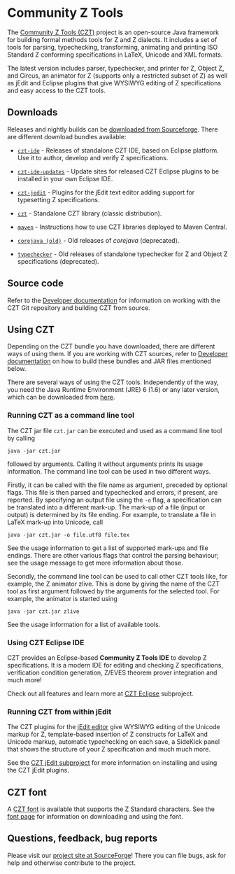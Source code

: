 # Community Z Tools

The [Community Z Tools (CZT)][czt] project is an open-source Java framework for building formal
methods tools for Z and Z dialects. It includes a set of tools for parsing, typechecking,
transforming, animating and printing ISO Standard Z conforming specifications in LaTeX, Unicode
and XML formats.

The latest version includes parser, typechecker, and printer for Z, Object Z, and Circus, an
animator for Z (supports only a restricted subset of Z) as well as jEdit and Eclipse plugins that
give WYSIWYG editing of Z specifications and easy access to the CZT tools.


## Downloads

Releases and nightly builds can be [downloaded from Sourceforge][download]. There are different
download bundles available:

-   [`czt-ide`]( http://sourceforge.net/projects/czt/files/czt-ide/ ) - Releases of standalone CZT IDE, based on Eclipse platform. Use it to author, develop and verify Z specifications.

-   [`czt-ide-updates`]( http://sourceforge.net/projects/czt/files/czt-ide-updates/ ) - Update sites for released CZT Eclipse plugins to be installed in your own Eclipse IDE.

-   [`czt-jedit`]( http://sourceforge.net/projects/czt/files/czt-jedit/ ) - Plugins for the jEdit text editor adding support for typesetting Z specifications.

-   [`czt`]( http://sourceforge.net/projects/czt/files/czt/ ) - Standalone CZT library (classic distribution).

-   [`maven`]( http://sourceforge.net/projects/czt/files/maven/ ) - Instructions how to use CZT libraries deployed to Maven Central.


-   [`corejava (old)`]( http://sourceforge.net/projects/czt/files/corejava%20%28old%29/ ) - Old releases of _corejava_ (deprecated).

-   [`typechecker`]( http://sourceforge.net/projects/czt/files/typechecker/ ) - Old releases of standalone typechecker for Z and Object Z specifications (deprecated).

[czt]: http://czt.sourceforge.net
[download]: http://sourceforge.net/projects/czt/files


## Source code

Refer to the [Developer documentation][dev] for information on working with the CZT Git repository and building CZT from source.

[dev]: dev/


## Using CZT

Depending on the CZT bundle you have downloaded, there are different ways of using them. If you are working with CZT sources, refer to [Developer documentation][dev] on how to build these bundles and JAR files mentioned below.


There are several ways of using the CZT tools. Independently of the way, you need the
Java Runtime Environment (JRE) 6 (1.6) or any later version, which can be downloaded from [here](http://www.java.com/getjava).


### Running CZT as a command line tool

The CZT jar file `czt.jar` can be executed and used as a command line tool by calling 

    java -jar czt.jar

followed by arguments. Calling it without arguments prints its usage information.
The command line tool can be used in two different ways.

Firstly, it can be called with the file name as argument, preceded by optional flags.
This file is then parsed and typechecked and errors, if present, are reported. By specifying an
output file using the `-o` flag, a specification can be translated into a different mark-up.
The mark-up of a file (input or output) is determined by its file ending. For example, to
translate a file in LaTeX mark-up into Unicode, call

    java -jar czt.jar -o file.utf8 file.tex

See the usage information to get a list of supported mark-ups and file endings.
There are other various flags that control the parsing behaviour; see the usage message to get more
information about those.

Secondly, the command line tool can be used to call other CZT tools like, for example,
the Z animator zlive. This is done by giving the name of the CZT tool as first argument followed
by the arguments for the selected tool. For example, the animator is started using

    java -jar czt.jar zlive

See the usage information for a list of available tools.


### Using CZT Eclipse IDE

CZT provides an Eclipse-based **Community Z Tools IDE** to develop Z specifications. It is a
modern IDE for editing and checking Z specifications, verification condition generation,
Z/EVES theorem prover integration and much more!

Check out all features and learn more at [CZT Eclipse](eclipse/) subproject.


### Running CZT from within jEdit

The CZT plugins for the [jEdit editor](http://www.jedit.org) give WYSIWYG editing of the
Unicode markup for Z, template-based insertion of Z constructs for LaTeX and Unicode markup,
automatic typechecking on each save, a SideKick panel that shows the structure of your Z
specification and much much more.

See the [CZT jEdit subproject](jedit/) for more information on installing and using the
CZT jEdit plugins.


## CZT font

A [CZT font][font] is available that supports the Z Standard characters.
See the [font page][font] for information on downloading and using the font.

[font]: fonts/


## Questions, feedback, bug reports

Please visit our [project site at SourceForge][czt-sf]!
There you can file bugs, ask for help and otherwise contribute to the project.

[czt-sf]: http://sourceforge.net/projects/czt/
